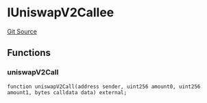 # IUniswapV2Callee
[Git Source](https://github.com/passer-byzhang/AMM2/blob/35665b73bd26a411359cdea57f5b80d779f9c16b/contracts/interfaces/ICallee.sol)


## Functions
### uniswapV2Call


```solidity
function uniswapV2Call(address sender, uint256 amount0, uint256 amount1, bytes calldata data) external;
```

